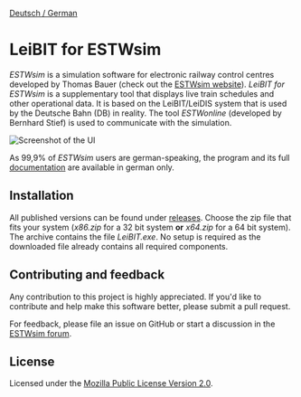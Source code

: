 [Deutsch / German](README.md)

# LeiBIT for ESTWsim

*ESTWsim* is a simulation software for electronic railway control centres developed by Thomas Bauer (check out the [ESTWsim website](https://www.estwsim.de)). *LeiBIT for ESTWsim* is a supplementary tool that displays live train schedules and other operational data. It is based on the LeiBIT/LeiDIS system that is used by the Deutsche Bahn (DB) in reality. The tool *ESTWonline* (developed by Bernhard Stief) is used to communicate with the simulation.

![Screenshot of the UI](https://raw.githubusercontent.com/wiki/jannikbecker/leibit/img/overview_windows.png)

As 99,9% of *ESTWsim* users are german-speaking, the program and its full [documentation](https://github.com/jannikbecker/leibit/wiki) are available in german only.

## Installation
All published versions can be found under [releases](https://github.com/jannikbecker/leibit/releases). Choose the zip file that fits your system (*x86.zip* for a 32 bit system **or** *x64.zip* for a 64 bit system). The archive contains the file *LeiBIT.exe*. No setup is required as the downloaded file already contains all required components.

## Contributing and feedback
Any contribution to this project is highly appreciated. If you'd like to contribute and help make this software better, please submit a pull request.

For feedback, please file an issue on GitHub or start a discussion in the [ESTWsim forum](https://estwsim-forum.de/).

## License
Licensed under the [Mozilla Public License Version 2.0](LICENSE).